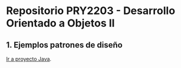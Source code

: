 # Repositorio PRY2203 - Desarrollo Orientado a Objetos II

## 1. Ejemplos patrones de diseño

[Ir a proyecto Java](/ejemplos-pds/).